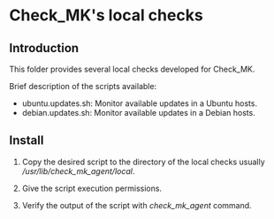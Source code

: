 # Check\_MK's local checks

## Introduction

This folder provides several local checks developed for Check\_MK.

Brief description of the scripts available:

* ubuntu.updates.sh: Monitor available updates in a Ubuntu hosts.
* debian.updates.sh: Monitor available updates in a Debian hosts.

## Install

1. Copy the desired script to the directory of the local checks usually
   */usr/lib/check\_mk\_agent/local*.

2. Give the script execution permissions.

3. Verify the output of the script with *check\_mk\_agent* command.
